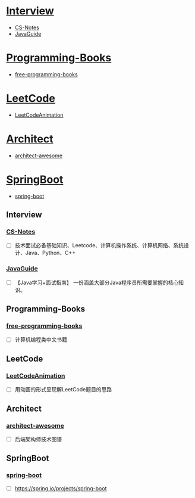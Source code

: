 # [Interview](#Interview)  
  - [CS-Notes](#CS-Notes)
  - [JavaGuide](#JavaGuide)
# [Programming-Books](#Programming-Books)
  - [free-programming-books](#free-programming-books)
# [LeetCode](#LeetCode)  
  - [LeetCodeAnimation](#LeetCodeAnimation)
# [Architect](#Architect)  
  - [architect-awesome](#architect-awesome)
# [SpringBoot](#SpringBoot)
  - [spring-boot](#spring-boot)

## Interview
### [CS-Notes](https://github.com/CyC2018/CS-Notes)  
  - [ ] 技术面试必备基础知识、Leetcode、计算机操作系统、计算机网络、系统设计、Java、Python、C++   
### [JavaGuide](https://github.com/Snailclimb/JavaGuide)  
  - [ ] 【Java学习+面试指南】 一份涵盖大部分Java程序员所需要掌握的核心知识。

## Programming-Books
### [free-programming-books](https://github.com/justjavac/free-programming-books-zh_CN)  
  - [ ] 计算机编程类中文书籍

## LeetCode
### [LeetCodeAnimation](https://github.com/MisterBooo/LeetCodeAnimation)  
  - [ ] 用动画的形式呈现解LeetCode题目的思路
  
## Architect
### [architect-awesome](https://github.com/xingshaocheng/architect-awesome)  
  - [ ] 后端架构师技术图谱

## SpringBoot
### [spring-boot](https://github.com/spring-projects/spring-boot)  
  - [ ] https://spring.io/projects/spring-boot
